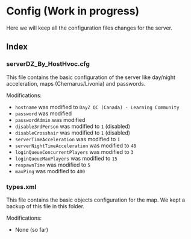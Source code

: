 # Config (Work in progress)

Here we will keep all the configuration files changes for the server.

## Index

### serverDZ_By_HostHvoc.cfg

This file contains the basic configuration of the server like day/night acceleration, maps (Chernarus/Livonia) and passwords.

Modifications:
* `hostname` was modified to `DayZ QC (Canada) - Learning Community`
* `password` was modified
* `passwordAdmin` was modified
* `disable3rdPerson` was modified to `1` (disabled)
* `disableCrosshair` was modified to `1` (disabled)
* `serverTimeAcceleration` was modified to `1`
* `serverNightTimeAcceleration` was modified to `48`
* `loginQueueConcurrentPlayers` was modified to `3`
* `loginQueueMaxPlayers` was modified to `15`
* `respawnTime` was modified to `5`
* `maxPing` was modified to `400`

### types.xml

This file contains the basic objects configuration for the map. We kept a backup of this file in this folder.

Modifications:
* None (so far)
